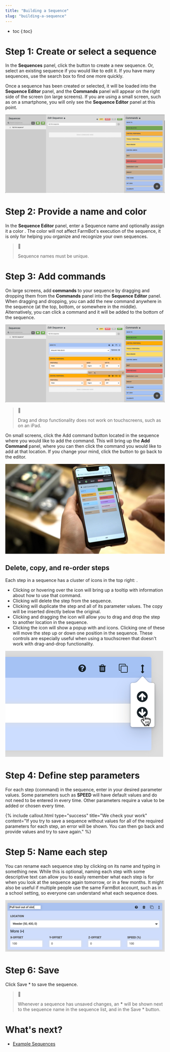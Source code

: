 ```yaml
---
title: "Building a Sequence"
slug: "building-a-sequence"
---
```


* toc
{:toc}

# Step 1: Create or select a sequence
In the **Sequences** panel, click the <span class="fb-button fb-green"><i class='fa fa-server'></i></span> button to create a new sequence. Or, select an existing sequence if you would like to edit it. If you have many sequences, use the search box to find one more quickly.

Once a sequence has been created or selected, it will be loaded into the **Sequence Editor** panel, and the **Commands** panel will appear on the right side of the screen (on large screens). If you are using a small screen, such as on a smartphone, you will only see the **Sequence Editor** panel at this point.

![Screen Shot 2020-01-02 at 12.55.37 PM.png](_images/Screen_Shot_2020-01-02_at_12.55.37_PM.png)

# Step 2: Provide a name and color
In the **Sequence Editor** panel, enter a <span class="fb-input">Sequence name</span> and optionally assign it a color <span class="fa fa-circle saucer purple"></span>. The color will not affect FarmBot's execution of the sequence, it is only for helping you organize and recognize your own sequences.

> 📘
>
> Sequence names must be unique.

# Step 3: Add commands
On large screens, add **commands** to your sequence by dragging and dropping them from the **Commands** panel into the **Sequence Editor** panel. When dragging and dropping, you can add the new command anywhere in the sequence (at the top, bottom, or somewhere in the middle). Alternatively, you can click a command and it will be added to the bottom of the sequence.

![Screen Shot 2020-01-02 at 12.57.28 PM.png](_images/Screen_Shot_2020-01-02_at_12.57.28_PM.png)

> 📘
>
> Drag and drop functionality does not work on touchscreens, such as on an iPad.

On small screens, click the <span class="fb-button fb-gray">Add command</span> button located in the sequence where you would like to add the command. This will bring up the **Add Command** panel, where you can then click the command you would like to add at that location. If you change your mind, click the <i class='fa fa-arrow-left'></i> button to go back to the editor.

![D_JIv7iWkAA-zAV.jpeg](_images/D_JIv7iWkAA-zAV.jpeg)

## Delete, copy, and re-order steps
Each step in a sequence has a cluster of icons in the top right: <i class='fa fa-question-circle'></i> <i class='fa fa-trash'></i> <i class='fa fa-copy'></i> <i class='fa fa-arrows-v'></i>.
 * Clicking or hovering over the <i class='fa fa-question-circle'></i> icon will bring up a tooltip with information about how to use that command.
 * Clicking <i class='fa fa-trash'></i> will delete the step from the sequence.
 * Clicking <i class='fa fa-copy'></i> will duplicate the step and all of its parameter values. The copy will be inserted directly below the original.
 * Clicking and dragging the <i class='fa fa-arrows-v'></i> icon will allow you to drag and drop the step to another location in the sequence.
 * Clicking the <i class='fa fa-arrows-v'></i> icon will show a popup with <i class='fa fa-arrow-circle-up'></i> and <i class='fa fa-arrow-circle-down'></i> icons. Clicking one of these will move the step up or down one position in the sequence. These controls are especially useful when using a touchscreen that doesn't work with drag-and-drop functionality.

![Screen Shot 2019-07-12 at 3.26.22 PM.png](_images/Screen_Shot_2019-07-12_at_3.26.22_PM.png)

# Step 4: Define step parameters
For each step (command) in the sequence, enter in your desired parameter values. Some parameters such as **SPEED** will have default values and do not need to be entered in every time. Other parameters require a value to be added or chosen every time.

{%
include callout.html
type="success"
title="We check your work"
content="If you try to save a sequence without values for all of the required parameters for each step, an error will be shown. You can then go back and provide values and try to save again."
%}

# Step 5: Name each step
You can rename each sequence step by clicking on its name and typing in something new. While this is optional, naming each step with some descriptive text can allow you to easily remember what each step is for when you look at the sequence again tomorrow, or in a few months. It might also be useful if multiple people use the same FarmBot account, such as in a school setting, so everyone can understand what each sequence does.

![Screen Shot 2019-07-12 at 3.07.08 PM.png](_images/Screen_Shot_2019-07-12_at_3.07.08_PM.png)

# Step 6: Save
Click <span class="fb-button fb-green">Save &ast;</span> to save the sequence.

> 📘
>
> Whenever a sequence has unsaved changes, an **&ast;** will be shown next to the sequence name in the sequence list, and in the <span class="fb-button fb-green">Save &ast;</span> button.

# What's next?

 * [Example Sequences](example-sequences.md)
